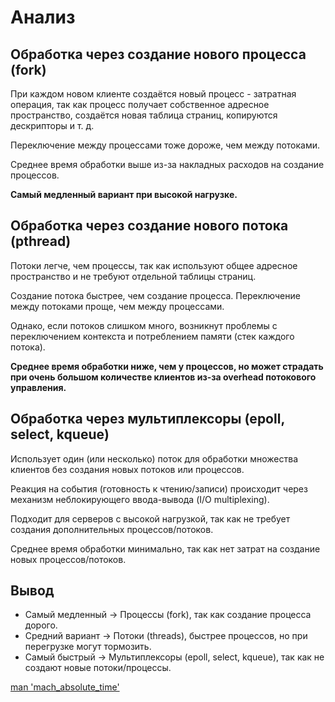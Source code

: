 # Анализ

## Обработка через создание нового процесса (fork)

При каждом новом клиенте создаётся новый процесс - затратная операция, так как процесс получает собственное адресное пространство, создаётся новая таблица страниц, копируются дескрипторы и т. д.

Переключение между процессами тоже дороже, чем между потоками.

Среднее время обработки выше из-за накладных расходов на создание процессов.

**Самый медленный вариант при высокой нагрузке.**

## Обработка через создание нового потока (pthread)

Потоки легче, чем процессы, так как используют общее адресное пространство и не требуют отдельной таблицы страниц.

Создание потока быстрее, чем создание процесса. Переключение между потоками проще, чем между процессами.

Однако, если потоков слишком много, возникнут проблемы с переключением контекста и потреблением памяти (стек каждого потока).

**Среднее время обработки ниже, чем у процессов, но может страдать при очень большом количестве клиентов из-за overhead потокового управления.**

## Обработка через мультиплексоры (epoll, select, kqueue)

Использует один (или несколько) поток для обработки множества клиентов без создания новых потоков или процессов.

Реакция на события (готовность к чтению/записи) происходит через механизм неблокирующего ввода-вывода (I/O multiplexing).

Подходит для серверов с высокой нагрузкой, так как не требует создания дополнительных процессов/потоков.

Среднее время обработки минимально, так как нет затрат на создание новых процессов/потоков.


## Вывод

* Самый медленный → Процессы (fork), так как создание процесса дорого.
* Средний вариант → Потоки (threads), быстрее процессов, но при перегрузке могут тормозить.
* Самый быстрый → Мультиплексоры (epoll, select, kqueue), так как не создают новые потоки/процессы.

[man 'mach_absolute_time'](https://developer.apple.com/documentation/kernel/1462446-mach_absolute_time?changes=la)